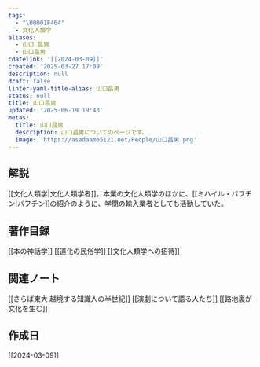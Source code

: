 ```yaml
---
tags:
  - "\U0001F464"
  - 文化人類学
aliases:
  - 山口 昌男
  - 山口昌男
cdatelink: '[[2024-03-09]]'
created: '2025-03-27 17:09'
description: null
draft: false
linter-yaml-title-alias: 山口昌男
status: null
title: 山口昌男
updated: '2025-06-19 19:43'
metas:
  title: 山口昌男
  description: 山口昌男についてのページです。
  image: 'https://asadaame5121.net/People/山口昌男.png'
---
```

## 解説
[[文化人類学|文化人類学者]]。本業の文化人類学のほかに、[[ミハイル・バフチン|バフチン]]の紹介のように、学問の輸入業者としても活動していた。
## 著作目録
[[本の神話学]]
[[道化の民俗学]]
[[文化人類学への招待]]

## 関連ノート
[[さらば東大 越境する知識人の半世紀]]
[[演劇について語る人たち]]
[[路地裏が文化を生む]]


## 作成日
[[2024-03-09]]
